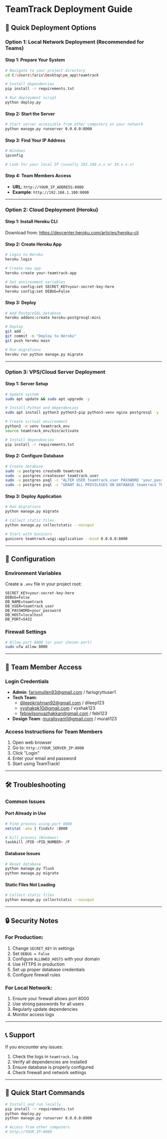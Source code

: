 # TeamTrack Deployment Guide

## 🚀 Quick Deployment Options

### Option 1: Local Network Deployment (Recommended for Teams)

#### Step 1: Prepare Your System
```bash
# Navigate to your project directory
cd C:\Users\faris\Desktop\pm_app\teamtrack

# Install dependencies
pip install -r requirements.txt

# Run deployment script
python deploy.py
```

#### Step 2: Start the Server
```bash
# Start server accessible from other computers on your network
python manage.py runserver 0.0.0.0:8000
```

#### Step 3: Find Your IP Address
```bash
# Windows
ipconfig

# Look for your local IP (usually 192.168.x.x or 10.x.x.x)
```

#### Step 4: Team Members Access
- **URL**: `http://YOUR_IP_ADDRESS:8000`
- **Example**: `http://192.168.1.100:8000`

---

### Option 2: Cloud Deployment (Heroku)

#### Step 1: Install Heroku CLI
Download from: https://devcenter.heroku.com/articles/heroku-cli

#### Step 2: Create Heroku App
```bash
# Login to Heroku
heroku login

# Create new app
heroku create your-teamtrack-app

# Set environment variables
heroku config:set SECRET_KEY=your-secret-key-here
heroku config:set DEBUG=False
```

#### Step 3: Deploy
```bash
# Add PostgreSQL database
heroku addons:create heroku-postgresql:mini

# Deploy
git add .
git commit -m "Deploy to Heroku"
git push heroku main

# Run migrations
heroku run python manage.py migrate
```

---

### Option 3: VPS/Cloud Server Deployment

#### Step 1: Server Setup
```bash
# Update system
sudo apt update && sudo apt upgrade -y

# Install Python and dependencies
sudo apt install python3 python3-pip python3-venv nginx postgresql -y

# Create virtual environment
python3 -m venv teamtrack_env
source teamtrack_env/bin/activate

# Install dependencies
pip install -r requirements.txt
```

#### Step 2: Configure Database
```bash
# Create database
sudo -u postgres createdb teamtrack
sudo -u postgres createuser teamtrack_user
sudo -u postgres psql -c "ALTER USER teamtrack_user PASSWORD 'your_password';"
sudo -u postgres psql -c "GRANT ALL PRIVILEGES ON DATABASE teamtrack TO teamtrack_user;"
```

#### Step 3: Deploy Application
```bash
# Run migrations
python manage.py migrate

# Collect static files
python manage.py collectstatic --noinput

# Start with Gunicorn
gunicorn teamtrack.wsgi:application --bind 0.0.0.0:8000
```

---

## 🔧 Configuration

### Environment Variables
Create a `.env` file in your project root:
```env
SECRET_KEY=your-secret-key-here
DEBUG=False
DB_NAME=teamtrack
DB_USER=teamtrack_user
DB_PASSWORD=your_password
DB_HOST=localhost
DB_PORT=5432
```

### Firewall Settings
```bash
# Allow port 8000 (or your chosen port)
sudo ufw allow 8000
```

---

## 👥 Team Member Access

### Login Credentials
- **Admin**: farismullen93@gmail.com / farisgryttuser1
- **Tech Team**: 
  - dileepkrishnan92@gmail.com / dileep123
  - vyshakpk10@gmail.com / vyshak123
  - febiwilsonvazhakkan@gmail.com / febi123
- **Design Team**: muralisyam1@gmail.com / murali123

### Access Instructions for Team Members
1. Open web browser
2. Go to: `http://YOUR_SERVER_IP:8000`
3. Click "Login"
4. Enter your email and password
5. Start using TeamTrack!

---

## 🛠️ Troubleshooting

### Common Issues

#### Port Already in Use
```bash
# Find process using port 8000
netstat -ano | findstr :8000

# Kill process (Windows)
taskkill /PID <PID_NUMBER> /F
```

#### Database Issues
```bash
# Reset database
python manage.py flush
python manage.py migrate
```

#### Static Files Not Loading
```bash
# Collect static files
python manage.py collectstatic --noinput
```

---

## 🔒 Security Notes

### For Production:
1. Change `SECRET_KEY` in settings
2. Set `DEBUG = False`
3. Configure `ALLOWED_HOSTS` with your domain
4. Use HTTPS in production
5. Set up proper database credentials
6. Configure firewall rules

### For Local Network:
1. Ensure your firewall allows port 8000
2. Use strong passwords for all users
3. Regularly update dependencies
4. Monitor access logs

---

## 📞 Support

If you encounter any issues:
1. Check the logs in `teamtrack.log`
2. Verify all dependencies are installed
3. Ensure database is properly configured
4. Check firewall and network settings

---

## 🎯 Quick Start Commands

```bash
# Install and run locally
pip install -r requirements.txt
python deploy.py
python manage.py runserver 0.0.0.0:8000

# Access from other computers
# http://YOUR_IP:8000
```
